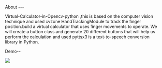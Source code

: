 About ---

Virtual-Calculator-in-Opencv-python ,this is based on the computer vision technique and used cvzone HandTrackingModule to track the finger position.build a virtual calculator that uses finger movements to operate. We will create a button class and generate 20 different buttons that will help us perform the calculation and used pyttsx3 is a text-to-speech conversion library in Python.

Demo--

![](https://github.com/Divyansh6799/Virtual-Calculator/blob/master/20220124_135536.gif)
